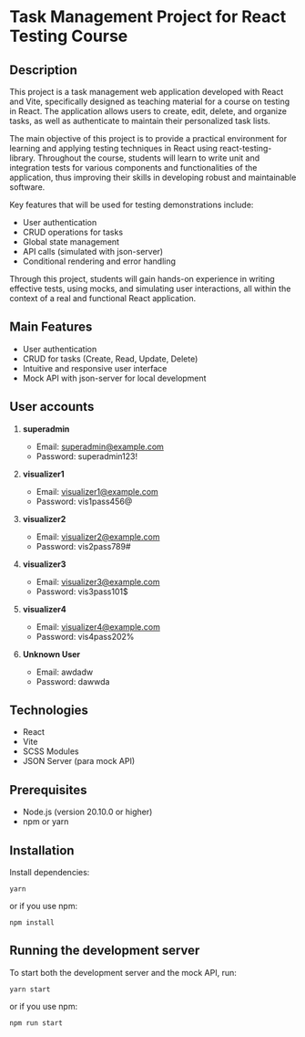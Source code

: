 # Task Management Project for React Testing Course

## Description

This project is a task management web application developed with React and Vite, specifically designed as teaching material for a course on testing in React. The application allows users to create, edit, delete, and organize tasks, as well as authenticate to maintain their personalized task lists.

The main objective of this project is to provide a practical environment for learning and applying testing techniques in React using react-testing-library. Throughout the course, students will learn to write unit and integration tests for various components and functionalities of the application, thus improving their skills in developing robust and maintainable software.

Key features that will be used for testing demonstrations include:

- User authentication
- CRUD operations for tasks
- Global state management
- API calls (simulated with json-server)
- Conditional rendering and error handling

Through this project, students will gain hands-on experience in writing effective tests, using mocks, and simulating user interactions, all within the context of a real and functional React application.

## Main Features

- User authentication
- CRUD for tasks (Create, Read, Update, Delete)
- Intuitive and responsive user interface
- Mock API with json-server for local development

## User accounts

1. **superadmin**
   - Email: superadmin@example.com
   - Password: superadmin123!

2. **visualizer1**
   - Email: visualizer1@example.com
   - Password: vis1pass456@

3. **visualizer2**
   - Email: visualizer2@example.com
   - Password: vis2pass789#

4. **visualizer3**
   - Email: visualizer3@example.com
   - Password: vis3pass101$

5. **visualizer4**
   - Email: visualizer4@example.com
   - Password: vis4pass202%

6. **Unknown User**
   - Email: awdadw
   - Password: dawwda

## Technologies

- React
- Vite
- SCSS Modules
- JSON Server (para mock API)

## Prerequisites

- Node.js (version 20.10.0 or higher)
- npm or yarn

## Installation

Install dependencies:

```
yarn
```

or if you use npm:

```
npm install
```

## Running the development server

To start both the development server and the mock API, run:

```
yarn start
```

or if you use npm:

```
npm run start
```
